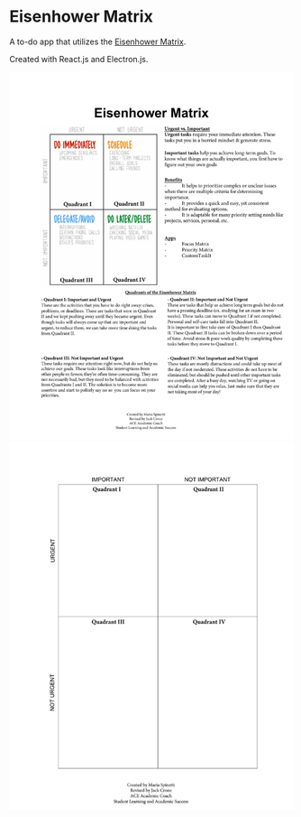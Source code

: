 # Eisenhower Matrix

A to-do app that utilizes the [Eisenhower Matrix](https://academicsuccess.ucf.edu/sarc/wp-content/uploads/sites/31/2020/12/Eisenhower-Matrix-Fillable.pdf).

Created with React.js and Electron.js.

![Example1](/eisenhowerMatrixExample1.jpg)
![Example2](/eisenhowerMatrixExample2.jpg)

